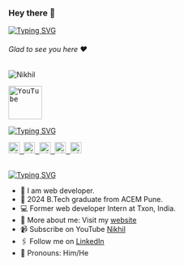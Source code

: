 ### Hey there :wave:

[![Typing SVG](https://readme-typing-svg.herokuapp.com?color=%2336BCF7&lines=This+is+Nikhil+Hade)](https://git.io/typing-svg)

###### Glad to see you here :heart:

<p align="left"> <img src="https://komarev.com/ghpvc/?username=Nikhilhade21&label=Views&color=blue&style=plastic" alt="Nikhil" /> </p>

<a href="#">
  <kbd>
  <img align="centre" alt="YouTube " width="66px" src="https://download.logo.wine/logo/YouTube/YouTube-Logo.wine.png" />
</a>

[![Typing SVG](https://readme-typing-svg.herokuapp.com?color=%2336BCF7&lines=Subscribe+to+my+YouTube+Channel)](https://git.io/typing-svg)

<a href="https://nikhil-hade.web.app/">
  <kbd>
  <img align="centre" alt="nikhil" width="22px" src="https://dz8fbjd9gwp2s.cloudfront.net/logos/644a0515e4b062410b4e9f3b.png?v=5" />
</a>
   
<a href="https://www.linkedin.com/in/nikhil-hade/">
  <kbd>
  <img align="centre" alt="Nikhil's LinkdeIn" width="22px" src="https://cdn-icons-png.flaticon.com/512/174/174857.png" />
</a>
  
 <a href="https://www.instagram.com/nikhil_hade_21/?hl=en">
  <kbd>
  <img align="centre" alt="Nikhil's Instagram" width="22px" src="https://upload.wikimedia.org/wikipedia/commons/thumb/e/e7/Instagram_logo_2016.svg/2048px-Instagram_logo_2016.svg.png" />
</a>
  
<a href="https://twitter.com/nikhilhade21">
<kbd>
<img align="centre" alt="Nikhil's Twitter" width="22px" src="https://www.iconpacks.net/icons/2/free-twitter-logo-icon-2429-thumb.png" />
</a>
 
<a href="https://t.me/nikhilhade">
  <kbd>
  <img align="centre" alt="Nikhil's Telegram" width="22px" src="https://upload.wikimedia.org/wikipedia/commons/thumb/8/82/Telegram_logo.svg/768px-Telegram_logo.svg.png" />
</a>

<br/>
<br/>

[![Typing SVG](https://readme-typing-svg.herokuapp.com?color=%2336BCF7&lines=Let's+Connect)](https://git.io/typing-svg)

- 🏢 I am web developer.
- 🏫 2024 B.Tech graduate from ACEM Pune.
- 💻 Former web developer Intern at Txon, India.
- 🙋‍ More about me: Visit my [website](https://nikhil-hade.web.app/)
- 📹 Subscribe on YouTube [Nikhil](http://yt.openinapp.co/)
- 🖇 Follow me on [LinkedIn](https://www.linkedin.com/in/nikhil-hade/)
- 🙋 Pronouns: Him/He
